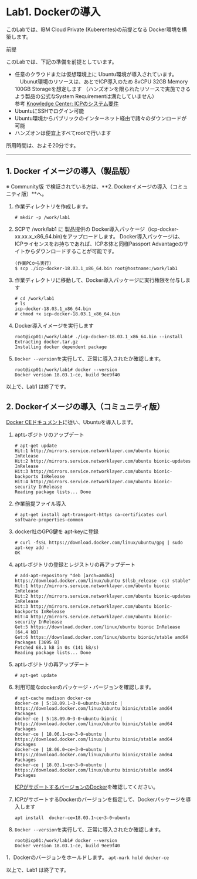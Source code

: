 
# Lab1. Dockerの導入

このLabでは、IBM Cloud Private (Kuberentes)の前提となる Docker環境を構築します。

前提

このLabでは、下記の準備を前提としています。
 - 任意のクラウドまたは仮想環境上に Ubuntu環境が導入されています。
 　Ubunut環境のリソースは、あとでICP導入のため 8vCPU 32GB Memory 100GB Storageを想定します
  （ハンズオンを限られたリソースで実施できるよう製品の公式なSystem Requirementは満たしていません）<br>
  参考 [Knowledge Center: ICPのシステム要件](https://www.ibm.com/support/knowledgecenter/ja/SSBS6K_3.1.0/supported_system_config/system_reqs.html)
 - UbuntuにSSHでログイン可能
 - Ubuntu環境からパブリックのインターネット経由で諸々のダウンロードが可能
 - ハンズオンは便宜上すべてrootで行います
 
所用時間は、およそ20分です。

----


## 1. Docker イメージの導入（製品版） 
  ※ Community版 で検証されている方は、**2. Dockerイメージの導入（コミュニティ版）**へ。
  
1. 作業ディレクトリを作成します。
    ```
    # mkdir -p /work/lab1
    ```

1. SCPで /work/lab1 に 製品提供の Docker導入パッケージ（icp-docker-xx.xx.x_x86_64.bin)をアップロードします。
Docker導入パッケージは、ICPライセンスをお持ちであれば、ICP本体と同様Passport Advantageのサイトからダウンロードすることが可能です。
    ```
    (作業PCから実行)
    $ scp ./icp-docker-18.03.1_x86_64.bin root@hostname:/work/lab1
    ```
1. 作業ディレクトリに移動して、Docker導入パッケージに実行権限を付与します
    ```
    # cd /work/lab1
    # ls
    icp-docker-18.03.1_x86_64.bin
    # chmod +x icp-docker-18.03.1_x86_64.bin
    ``` 
1. Docker導入イメージを実行します
    ```
    root@icp01:/work/lab1# ./icp-docker-18.03.1_x86_64.bin --install
    Extracting docker.tar.gz
    Installing docker dependent package
    ```
1. `Docker --version`を実行して、正常に導入されたか確認します。
    ```
    root@icp01:/work/lab1# docker --version
    Docker version 18.03.1-ce, build 9ee9f40
    ```
以上で、Lab1 は終了です。  
  
## 2. Dockerイメージの導入（コミュニティ版）
[Docker CEドキュメント](https://docs.docker.com/install/linux/docker-ce/ubuntu/)に従い、Ubuntuを導入します。

1. aptレポジトリのアップデート
    ```
    # apt-get update
    Hit:1 http://mirrors.service.networklayer.com/ubuntu bionic InRelease
    Hit:2 http://mirrors.service.networklayer.com/ubuntu bionic-updates InRelease
    Hit:3 http://mirrors.service.networklayer.com/ubuntu bionic-backports InRelease
    Hit:4 http://mirrors.service.networklayer.com/ubuntu bionic-security InRelease
    Reading package lists... Done
    ```
1. 作業前提ファイル導入
    ```
    # apt-get install apt-transport-https ca-certificates curl software-properties-common
    ```
1. docker社のGPG鍵を apt-keyに登録
    ```
    # curl -fsSL https://download.docker.com/linux/ubuntu/gpg | sudo apt-key add -
    OK
    ```
1. aptレポジトリの登録とレジストリの再アップデート
    ```
    # add-apt-repository "deb [arch=amd64] https://download.docker.com/linux/ubuntu $(lsb_release -cs) stable"
    Hit:1 http://mirrors.service.networklayer.com/ubuntu bionic InRelease
    Hit:2 http://mirrors.service.networklayer.com/ubuntu bionic-updates InRelease
    Hit:3 http://mirrors.service.networklayer.com/ubuntu bionic-backports InRelease
    Hit:4 http://mirrors.service.networklayer.com/ubuntu bionic-security InRelease
    Get:5 https://download.docker.com/linux/ubuntu bionic InRelease [64.4 kB]
    Get:6 https://download.docker.com/linux/ubuntu bionic/stable amd64 Packages [3695 B]
    Fetched 68.1 kB in 0s (141 kB/s)
    Reading package lists... Done
    ```
1. aptレポジトリの再アップデート
    ```
    # apt-get update 
    ```
1. 利用可能なdockerのパッケージ・バージョンを確認します。
    ```
    # apt-cache madison docker-ce
    docker-ce | 5:18.09.1~3-0~ubuntu-bionic | https://download.docker.com/linux/ubuntu bionic/stable amd64 Packages
    docker-ce | 5:18.09.0~3-0~ubuntu-bionic | https://download.docker.com/linux/ubuntu bionic/stable amd64 Packages
    docker-ce | 18.06.1~ce~3-0~ubuntu | https://download.docker.com/linux/ubuntu bionic/stable amd64 Packages
    docker-ce | 18.06.0~ce~3-0~ubuntu | https://download.docker.com/linux/ubuntu bionic/stable amd64 Packages
    docker-ce | 18.03.1~ce~3-0~ubuntu | https://download.docker.com/linux/ubuntu bionic/stable amd64 Packages
    ```
    [ICPがサポートするバージョンのDocker](https://www.ibm.com/support/knowledgecenter/ja/SSBS6K_3.1.0/supported_system_config/supported_docker.html)を確認してください。

1. ICPがサポートするDockerのバージョンを指定して、Dockerパッケージを導入します
    ```
    apt install  docker-ce=18.03.1~ce~3-0~ubuntu
    ``` 
1. `Docker --version`を実行して、正常に導入されたか確認します。
    ```
    root@icp01:/work/lab1# docker --version
    Docker version 18.03.1-ce, build 9ee9f40 
    ```
1．Dockerのバージョンをホールドします。
    ```
    apt-mark hold docker-ce
    ```

以上で、Lab1 は終了です。
